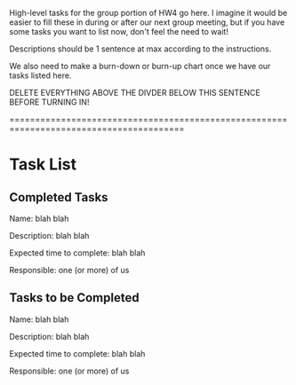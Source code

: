 High-level tasks for the group portion of HW4 go here. I imagine it would be easier to fill these in during or after our next group meeting, but if you have some tasks you want to list now, don't feel the need to wait!

Descriptions should be 1 sentence at max according to the instructions.

We also need to make a burn-down or burn-up chart once we have our tasks listed here.

DELETE EVERYTHING ABOVE THE DIVDER BELOW THIS SENTENCE BEFORE TURNING IN!

========================================================================================

# Task List

## Completed Tasks

Name: blah blah

Description: blah blah

Expected time to complete: blah blah

Responsible: one (or more) of us

## Tasks to be Completed

Name: blah blah

Description: blah blah

Expected time to complete: blah blah

Responsible: one (or more) of us
